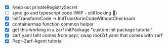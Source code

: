 - [x] Keep out privateRegistrySecret
- [ ] sync go and typescript code (WIP - still looking 👀)
- [x] InitTransformCode -> InitTransformCodeWithoutChecksum
- [x] containermap function common helper 
- [x] get this working in a zarf initPackage "custom init package tutorial"
- [x] zarf yaml taht comes from pepr, swap rootZrf yaml that comes with zarf 
- [x] Pepr-Zarf-Agent tutorial
